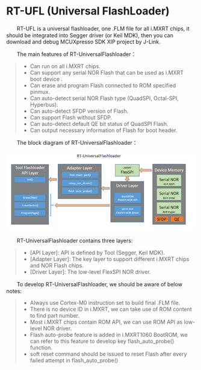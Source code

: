 # RT-UFL (Universal FlashLoader)

　　RT-UFL is a universal flashloader, one .FLM file for all i.MXRT chips, it should be integrated into Segger driver (or Keil MDK), then you can download and debug MCUXpresso SDK XIP project by J-Link.

　　The main features of RT-UniversalFlashloader：

> * Can run on all i.MXRT chips.
> * Can support any serial NOR Flash that can be used as i.MXRT boot device .
> * Can erase and program Flash connected to ROM specified pinmux.
> * Can auto-detect serial NOR Flash type (QuadSPI, Octal-SPI, Hyperbus).
> * Can auto-detect SFDP version of Flash.
> * Can support Flash without SFDP.
> * Can auto-detect default QE bit status of QuadSPI Flash.
> * Can output necessary information of Flash for boot header.

　　The block diagram of RT-UniversalFlashloader：

![](doc/RT-UniversalFlashloader_Arch.PNG)

　　RT-UniversalFlashloader contains three layers:

> * [API Layer]: API is defined by Tool (Segger, Keil MDK).
> * [Adapter Layer]: The key layer to support different i.MXRT chips and NOR Flash chips.
> * [Driver Layer]: The low-level FlexSPI NOR driver.

　　To develop RT-UniversalFlashloader, we should be aware of below notes:

> * Always use Cortex-M0 instruction set to build final .FLM file.
> * There is no device ID in i.MXRT, we can take use of ROM content to find part number.
> * Most i.MXRT chips contain ROM API, we can use ROM API as low-level NOR driver.
> * Flash auto-probe feature is added in i.MXRT1060 BootROM, we can refer to this feature to develop key flash_auto_probe() function.
> * soft reset command should be issued to reset Flash after every failed attempt in flash_auto_probe()


